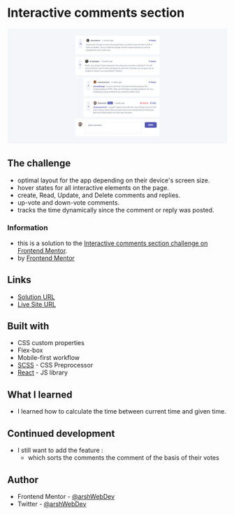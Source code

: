 # Interactive comments section

![](./src/Assets/images/screenshot.png)

## The challenge

- optimal layout for the app depending on their device's screen size.
- hover states for all interactive elements on the page.
- create, Read, Update, and Delete comments and replies.
- up-vote and down-vote comments.
- tracks the time dynamically since the comment or reply was posted.

### Information 
- this is a solution to the [Interactive comments section challenge on Frontend Mentor](https://www.frontendmentor.io/challenges/interactive-comments-section-iG1RugEG9).
- by [Frontend Mentor](https://www.frontendmentor.io)

## Links

- [Solution URL](https://github.com/arshWebDev/interactive-comments-section)
- [Live Site URL](https://interactive-comments-section-nine.vercel.app)

## Built with

- CSS custom properties
- Flex-box
- Mobile-first workflow
- [SCSS](https://sass-lang.com) - CSS Preprocessor
- [React](https://reactjs.org/) - JS library

## What I learned

- I learned how to calculate the time between current time and given time.

## Continued development

- I still want to add the feature :
  - which sorts the comments the comment of the basis of their votes

## Author

- Frontend Mentor - [@arshWebDev](https://www.frontendmentor.io/profile/arshWebDev)
- Twitter - [@arshWebDev](https://twitter.com)

